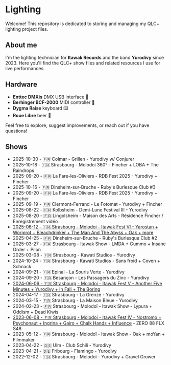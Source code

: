 # Lighting

Welcome! This repository is dedicated to storing and managing my QLC+ lighting project files.

## About me

I'm the lighting technician for **Itawak Records** and the band **Yurodivy** since 2023.
Here you'll find the QLC+ show files and related resources I use for live performances.

## Hardware

- **Enttec DMXis** DMX USB interface 🔌
- **Berhinger BCF-2000** MIDI controller 🎹
- **Dygma Raise** keyboard ⌨️
- **Roue Libre** beer 🍻

Feel free to explore, suggest improvements, or reach out if you have questions!

## Shows

- 2025-10-30 - 🇫🇷 Colmar - Grillen - Yurodivy w/ Conjurer
- 2025-10-18 - 🇫🇷 Strasbourg - Molodoi 360° - Fincher + LOBA + The Raindrops
- 2025-09-20 - 🇫🇷 La Fare-les-Oliviers - RDB Fest 2025 - Yurodivy + Fincher
- 2025-10-16 - 🇫🇷 Dinsheim-sur-Bruche - Ruby's Burlesque Club #3
- 2025-09-20 - 🇫🇷 La Fare-les-Oliviers - RDB Fest 2025 - Yurodivy + Fincher
- 2025-09-19 - 🇫🇷 Clermont-Ferrand - Le Fotomat - Yurodivy + Fincher
- 2025-08-22 - 🇫🇷 Kolbsheim - Demi-Lune Festival III - Yurodivy
- 2025-08-20 - 🇫🇷 Lingolsheim - Maison des Arts - Résidence Fincher / Enregistrement vidéo
- [2025-06-12 - 🇫🇷 Strasbourg - Molodoi - Itawak Fest VI - Yarostan + Wormrot + Bleachdrinker + The Man And The Abyss + Oak + more](https://itawak.com/itawak-fest-2025/)
- 2025-04-25 - 🇫🇷 Dinsheim-sur-Bruche - Ruby's Burlesque Club #2
- 2025-03-27 - 🇫🇷 Strasbourg - Itawak Show - LMDA + Gummo + Insane Order + Pilon
- 2025-03-08 - 🇫🇷 Strasbourg - Kawati Studios - Yurodivy
- 2024-10-24 - 🇫🇷 Strasbourg - Kawati Studios - Sans froid + Coven + Schnack
- 2024-09-21 - 🇫🇷 Epinal - La Souris Verte - Yurodivy
- 2024-09-20 - 🇫🇷 Besançon - Les Passagers du Zinc - Yurodivy
- [2024-06-06 - 🇫🇷 Strasbourg - Molodoi - Itawak Fest V - Another Five Minutes + Yurodivy + In Fall + The Boring](https://itawak.com/souvenirs/itawak-fest-2024/)
- 2024-04-17 - 🇫🇷 Strasbourg - La Grenze - Yurodivy
- 2024-03-15 - 🇫🇷 Strasbourg - La Maison Bleue - Yurodivy
- 2024-02-23 - 🇫🇷 Strasbourg - Molodoï - Itawak Show - Lypura + Oddism + Dead Kiwis
- [2023-06-08 - 🇫🇷 Strasbourg - Molodoi - Itawak Fest IV - Nostromo + Psychonaut + Ingrina + Gairo + Chalk Hands + Influence](https://itawak.com/souvenirs/itawak-fest-2023/) - ZERO 88 FLX S48
- 2023-05-12 - 🇫🇷 Strasbourg - Molodoï - Itawak Show - Oak + moYan + Filmmaker
- 2023-04-22 - 🇩🇪 Ulm - Club Schili - Yurodivy
- 2023-04-21 - 🇩🇪 Fribourg - Flamingo - Yurodivy
- 2022-12-02 - 🇫🇷 Strasbourg - Molodoï - Yurodivy + Gravel Grower

